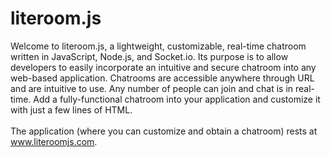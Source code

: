 literoom.js
===========

Welcome to literoom.js, a lightweight, customizable, real-time chatroom written in JavaScript, Node.js, and Socket.io.
Its purpose is to allow developers to easily incorporate an intuitive and secure chatroom into any web-based application.
Chatrooms are accessible anywhere through URL and are intuitive to use. Any number of people can join and chat is in real-time.
Add a fully-functional chatroom into your application and customize it with just a few lines of HTML.
<br/><br/>
The application (where you can customize and obtain a chatroom) rests at www.literoomjs.com.
